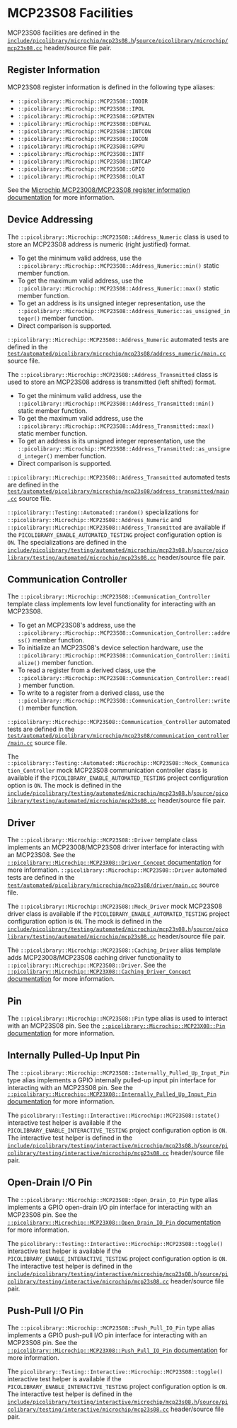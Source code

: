 # MCP23S08 Facilities
MCP23S08 facilities are defined in the
[`include/picolibrary/microchip/mcp23s08.h`](https://github.com/apcountryman/picolibrary/blob/main/include/picolibrary/microchip/mcp23s08.h)/[`source/picolibrary/microchip/mcp23s08.cc`](https://github.com/apcountryman/picolibrary/blob/main/source/picolibrary/microchip/mcp23s08.cc)
header/source file pair.

## Register Information
MCP23S08 register information is defined in the following type aliases:
- `::picolibrary::Microchip::MCP23S08::IODIR`
- `::picolibrary::Microchip::MCP23S08::IPOL`
- `::picolibrary::Microchip::MCP23S08::GPINTEN`
- `::picolibrary::Microchip::MCP23S08::DEFVAL`
- `::picolibrary::Microchip::MCP23S08::INTCON`
- `::picolibrary::Microchip::MCP23S08::IOCON`
- `::picolibrary::Microchip::MCP23S08::GPPU`
- `::picolibrary::Microchip::MCP23S08::INTF`
- `::picolibrary::Microchip::MCP23S08::INTCAP`
- `::picolibrary::Microchip::MCP23S08::GPIO`
- `::picolibrary::Microchip::MCP23S08::OLAT`

See the [Microchip MCP23008/MCP23S08 register information
documentation](mcp23x08.md#register-information) for more information.

## Device Addressing
The `::picolibrary::Microchip::MCP23S08::Address_Numeric` class is used to store an
MCP23S08 address is numeric (right justified) format.
- To get the minimum valid address, use the
  `::picolibrary::Microchip::MCP23S08::Address_Numeric::min()` static member function.
- To get the maximum valid address, use the
  `::picolibrary::Microchip::MCP23S08::Address_Numeric::max()` static member function.
- To get an address is its unsigned integer representation, use the
  `::picolibrary::Microchip::MCP23S08::Address_Numeric::as_unsigned_integer()` member
  function.
- Direct comparison is supported.

`::picolibrary::Microchip::MCP23S08::Address_Numeric` automated tests are defined in the
[`test/automated/picolibrary/microchip/mcp23s08/address_numeric/main.cc`](https://github.com/apcountryman/picolibrary/blob/main/test/automated/picolibrary/microchip/mcp23s08/address_numeric/main.cc)
source file.

The `::picolibrary::Microchip::MCP23S08::Address_Transmitted` class is used to store an
MCP23S08 address is transmitted (left shifted) format.
- To get the minimum valid address, use the
  `::picolibrary::Microchip::MCP23S08::Address_Transmitted::min()` static member function.
- To get the maximum valid address, use the
  `::picolibrary::Microchip::MCP23S08::Address_Transmitted::max()` static member function.
- To get an address is its unsigned integer representation, use the
  `::picolibrary::Microchip::MCP23S08::Address_Transmitted::as_unsigned_integer()` member
  function.
- Direct comparison is supported.

`::picolibrary::Microchip::MCP23S08::Address_Transmitted` automated tests are defined in
the
[`test/automated/picolibrary/microchip/mcp23s08/address_transmitted/main.cc`](https://github.com/apcountryman/picolibrary/blob/main/test/automated/picolibrary/microchip/mcp23s08/address_transmitted/main.cc)
source file.

`::picolibrary::Testing::Automated::random()` specializations for
`::picolibrary::Microchip::MCP23S08::Address_Numeric` and
`::picolibrary::Microchip::MCP23S08::Address_Transmitted` are available if the
`PICOLIBRARY_ENABLE_AUTOMATED_TESTING` project configuration option is `ON`.
The specializations are defined in the
[`include/picolibrary/testing/automated/microchip/mcp23s08.h`](https://github.com/apcountryman/picolibrary/blob/main/include/picolibrary/testing/automated/microchip/mcp23s08.h)/[`source/picolibrary/testing/automated/microchip/mcp23s08.cc`](https://github.com/apcountryman/picolibrary/blob/main/source/picolibrary/testing/automated/microchip/mcp23s08.cc)
header/source file pair.

## Communication Controller
The `::picolibrary::Microchip::MCP23S08::Communication_Controller` template class
implements low level functionality for interacting with an MCP23S08.
- To get an MCP23S08's address, use the
  `::picolibrary::Microchip::MCP23S08::Communication_Controller::address()` member
  function.
- To initialize an MCP23S08's device selection hardware, use the
  `::picolibrary::Microchip::MCP23S08::Communication_Controller::initialize()` member
  function.
- To read a register from a derived class, use the
  `::picolibrary::Microchip::MCP23S08::Communication_Controller::read()` member function.
- To write to a register from a derived class, use the
  `::picolibrary::Microchip::MCP23S08::Communication_Controller::write()` member function.

`::picolibrary::Microchip::MCP23S08::Communication_Controller` automated tests are defined
in the
[`test/automated/picolibrary/microchip/mcp23s08/communication_controller/main.cc`](https://github.com/apcountryman/picolibrary/blob/main/test/automated/picolibrary/microchip/mcp23s08/communication_controller/main.cc)
source file.

The
`::picolibrary::Testing::Automated::Microchip::MCP23S08::Mock_Communication_Controller`
mock MCP23S08 communication controller class is available if the
`PICOLIBRARY_ENABLE_AUTOMATED_TESTING` project configuration option is `ON`.
The mock is defined in the
[`include/picolibrary/testing/automated/microchip/mcp23s08.h`](https://github.com/apcountryman/picolibrary/blob/main/include/picolibrary/testing/automated/microchip/mcp23s08.h)/[`source/picolibrary/testing/automated/microchip/mcp23s08.cc`](https://github.com/apcountryman/picolibrary/blob/main/source/picolibrary/testing/automated/microchip/mcp23s08.cc)
header/source file pair.

## Driver
The `::picolibrary::Microchip::MCP23S08::Driver` template class implements an
MCP23008/MCP23S08 driver interface for interacting with an MCP23S08.
See the [`::picolibrary::Microchip::MCP23X08::Driver_Concept`
documentation](mcp23x08.md#driver) for more information.
`::picolibrary::Microchip::MCP23S08::Driver` automated tests are defined in the
[`test/automated/picolibrary/microchip/mcp23s08/driver/main.cc`](https://github.com/apcountryman/picolibrary/blob/main/test/automated/picolibrary/microchip/mcp23s08/driver/main.cc)
source file.

The `::picolibrary::Microchip::MCP23S08::Mock_Driver` mock MCP23S08 driver class is
available if the `PICOLIBRARY_ENABLE_AUTOMATED_TESTING` project configuration option is
`ON`.
The mock is defined in the
[`include/picolibrary/testing/automated/microchip/mcp23s08.h`](https://github.com/apcountryman/picolibrary/blob/main/include/picolibrary/testing/automated/microchip/mcp23s08.h)/[`source/picolibrary/testing/automated/microchip/mcp23s08.cc`](https://github.com/apcountryman/picolibrary/blob/main/source/picolibrary/testing/automated/microchip/mcp23s08.cc)
header/source file pair.

The `::picolibrary::Microchip::MCP23S08::Caching_Driver` alias template adds
MCP23008/MCP23S08 caching driver functionality to
`::picolibrary::Microchip::MCP23S08::Driver`.
See the [`::picolibrary::Microchip::MCP23X08::Caching_Driver_Concept`
documentation](mcp23x08.md#driver) for more information.

## Pin
The `::picolibrary::Microchip::MCP23S08::Pin` type alias is used to interact with an
MCP23S08 pin.
See the [`::picolibrary::Microchip::MCP23X08::Pin` documentation](mcp23x08.md#pin) for
more information.

## Internally Pulled-Up Input Pin
The `::picolibrary::Microchip::MCP23S08::Internally_Pulled_Up_Input_Pin` type alias
implements a GPIO internally pulled-up input pin interface for interacting with an
MCP23S08 pin.
See the [`::picolibrary::Microchip::MCP23X08::Internally_Pulled_Up_Input_Pin`
documentation](mcp23x08.md#internally-pulled-up-input-pin) for more information.

The `picolibrary::Testing::Interactive::Microchip::MCP23S08::state()` interactive test
helper is available if the `PICOLIBRARY_ENABLE_INTERACTIVE_TESTING` project configuration
option is `ON`.
The interactive test helper is defined in the
[`include/picolibrary/testing/interactive/microchip/mcp23s08.h`](https://github.com/apcountryman/picolibrary/blob/main/include/picolibrary/testing/interactive/microchip/mcp23s08.h)/[`source/picolibrary/testing/interactive/microchip/mcp23s08.cc`](https://github.com/apcountryman/picolibrary/blob/main/source/picolibrary/testing/interactive/microchip/mcp23s08.cc)
header/source file pair.

## Open-Drain I/O Pin
The `::picolibrary::Microchip::MCP23S08::Open_Drain_IO_Pin` type alias implements a GPIO
open-drain I/O pin interface for interacting with an MCP23S08 pin.
See the [`::picolibrary::Microchip::MCP23X08::Open_Drain_IO_Pin`
documentation](mcp23x08.md#open-drain-io-pin) for more information.

The `picolibrary::Testing::Interactive::Microchip::MCP23S08::toggle()` interactive test
helper is available if the `PICOLIBRARY_ENABLE_INTERACTIVE_TESTING` project configuration
option is `ON`.
The interactive test helper is defined in the
[`include/picolibrary/testing/interactive/microchip/mcp23s08.h`](https://github.com/apcountryman/picolibrary/blob/main/include/picolibrary/testing/interactive/microchip/mcp23s08.h)/[`source/picolibrary/testing/interactive/microchip/mcp23s08.cc`](https://github.com/apcountryman/picolibrary/blob/main/source/picolibrary/testing/interactive/microchip/mcp23s08.cc)
header/source file pair.

## Push-Pull I/O Pin
The `::picolibrary::Microchip::MCP23S08::Push_Pull_IO_Pin` type alias implements a GPIO
push-pull I/O pin interface for interacting with an MCP23S08 pin.
See the [`::picolibrary::Microchip::MCP23X08::Push_Pull_IO_Pin`
documentation](mcp23x08.md#push-pull-io-pin) for more information.

The `picolibrary::Testing::Interactive::Microchip::MCP23S08::toggle()` interactive test
helper is available if the `PICOLIBRARY_ENABLE_INTERACTIVE_TESTING` project configuration
option is `ON`.
The interactive test helper is defined in the
[`include/picolibrary/testing/interactive/microchip/mcp23s08.h`](https://github.com/apcountryman/picolibrary/blob/main/include/picolibrary/testing/interactive/microchip/mcp23s08.h)/[`source/picolibrary/testing/interactive/microchip/mcp23s08.cc`](https://github.com/apcountryman/picolibrary/blob/main/source/picolibrary/testing/interactive/microchip/mcp23s08.cc)
header/source file pair.
